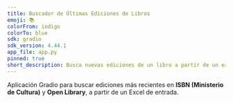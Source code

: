 ```yaml
---
title: Buscador de Últimas Ediciones de Libros
emoji: 📚
colorFrom: indigo
colorTo: blue
sdk: gradio
sdk_version: 4.44.1
app_file: app.py
pinned: true
short_description: Busca nuevas ediciones de un libro a partir de un excel.
---
```


Aplicación Gradio para buscar ediciones más recientes en **ISBN (Ministerio de Cultura)** y **Open Library**, a partir de un Excel de entrada.
